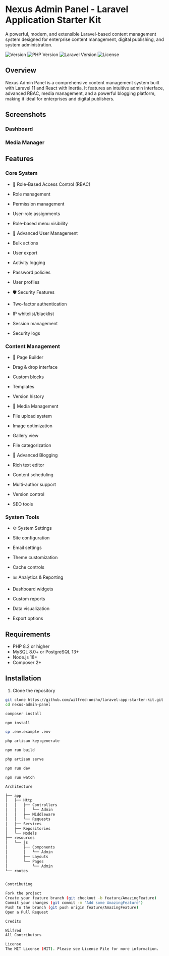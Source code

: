 # Nexus Admin Panel - Laravel Application Starter Kit

A powerful, modern, and extensible Laravel-based content management system designed for enterprise content management, digital publishing, and system administration.

![Version](https://img.shields.io/badge/version-1.0.0-blue.svg)
![PHP Version](https://img.shields.io/badge/PHP-8.2%2B-blue)
![Laravel Version](https://img.shields.io/badge/Laravel-11-red)
![License](https://img.shields.io/badge/license-MIT-green.svg)

## Overview

Nexus Admin Panel is a comprehensive content management system built with Laravel 11 and React with Inertia. It features an intuitive admin interface, advanced RBAC, media management, and a powerful blogging platform, making it ideal for enterprises and digital publishers.

<h2>Screenshots</h2>
<h3>Dashboard</h3>



<h3>Media Manager</h3>



## Features

### Core System
- 🔐 Role-Based Access Control (RBAC)
- Role management
- Permission management
- User-role assignments
- Role-based menu visibility

- 👥 Advanced User Management
- Bulk actions
- User export
- Activity logging
- Password policies
- User profiles

- 🛡️ Security Features
- Two-factor authentication
- IP whitelist/blacklist
- Session management
- Security logs

### Content Management
- 📝 Page Builder
- Drag & drop interface
- Custom blocks
- Templates
- Version history

- 📸 Media Management
- File upload system
- Image optimization
- Gallery view
- File categorization

- 📰 Advanced Blogging
- Rich text editor
- Content scheduling
- Multi-author support
- Version control
- SEO tools

### System Tools
- ⚙️ System Settings
- Site configuration
- Email settings
- Theme customization
- Cache controls

- 📊 Analytics & Reporting
- Dashboard widgets
- Custom reports
- Data visualization
- Export options

## Requirements

- PHP 8.2 or higher
- MySQL 8.0+ or PostgreSQL 13+
- Node.js 18+
- Composer 2+

## Installation

1. Clone the repository
```bash
git clone https://github.com/wilfred-unsho/laravel-app-starter-kit.git
cd nexus-admin-panel

composer install

npm install

cp .env.example .env

php artisan key:generate

npm run build

php artisan serve

npm run dev

npm run watch

Architecture

├── app
│   ├── Http
│   │   ├── Controllers
│   │   │   └── Admin
│   │   ├── Middleware
│   │   └── Requests
│   ├── Services
│   ├── Repositories
│   └── Models
├── resources
│   └── js
│       ├── Components
│       │   └── Admin
│       ├── Layouts
│       └── Pages
│           └── Admin
└── routes


Contributing

Fork the project
Create your feature branch (git checkout -b feature/AmazingFeature)
Commit your changes (git commit -m 'Add some AmazingFeature')
Push to the branch (git push origin feature/AmazingFeature)
Open a Pull Request

Credits

Wilfred
All Contributors

License
The MIT License (MIT). Please see License File for more information.


